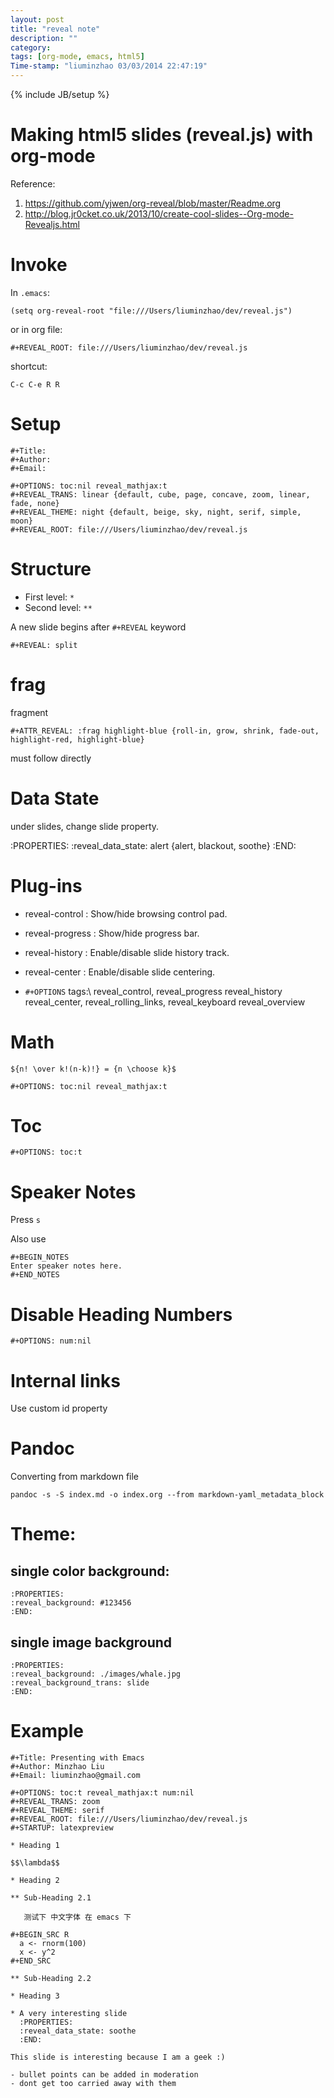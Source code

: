 ```yaml
---
layout: post
title: "reveal note"
description: ""
category:
tags: [org-mode, emacs, html5]
Time-stamp: "liuminzhao 03/03/2014 22:47:19"
---
```

{% include JB/setup %}

Making html5 slides (reveal.js) with org-mode
====

Reference:

1. <https://github.com/yjwen/org-reveal/blob/master/Readme.org>
2. <http://blog.jr0cket.co.uk/2013/10/create-cool-slides--Org-mode-Revealjs.html>

# Invoke #

In `.emacs`:

	(setq org-reveal-root "file:///Users/liuminzhao/dev/reveal.js")

or in org file:

	#+REVEAL_ROOT: file:///Users/liuminzhao/dev/reveal.js

shortcut:

	C-c C-e R R

# Setup #

	#+Title:
	#+Author:
	#+Email:

	#+OPTIONS: toc:nil reveal_mathjax:t
	#+REVEAL_TRANS: linear {default, cube, page, concave, zoom, linear, fade, none}
	#+REVEAL_THEME: night {default, beige, sky, night, serif, simple, moon}
	#+REVEAL_ROOT: file:///Users/liuminzhao/dev/reveal.js

# Structure #

- First level: `*`
- Second level: `**`

A new slide begins after `#+REVEAL` keyword

	#+REVEAL: split

# frag #

fragment

	#+ATTR_REVEAL: :frag highlight-blue {roll-in, grow, shrink, fade-out,
	highlight-red, highlight-blue}

must follow directly

# Data State #

under slides, change slide property.

   :PROPERTIES:
   :reveal_data_state: alert {alert, blackout, soothe}
   :END:

# Plug-ins #

   - reveal-control : Show/hide browsing control pad.
   - reveal-progress : Show/hide progress bar.
   - reveal-history : Enable/disable slide history track.
   - reveal-center : Enable/disable slide centering.

   - `#+OPTIONS` tags:\\
		reveal_control, reveal_progress reveal_history
		reveal_center, reveal_rolling_links, reveal_keyboard reveal_overview

# Math

	${n! \over k!(n-k)!} = {n \choose k}$

	#+OPTIONS: toc:nil reveal_mathjax:t

# Toc #

	#+OPTIONS: toc:t

# Speaker Notes #

Press `s`

Also use

	#+BEGIN_NOTES
	Enter speaker notes here.
	#+END_NOTES

# Disable Heading Numbers

	#+OPTIONS: num:nil

# Internal links

Use custom id property

# Pandoc  #

Converting from markdown file

	pandoc -s -S index.md -o index.org --from markdown-yaml_metadata_block

# Theme:

## single color background:

	:PROPERTIES:
	:reveal_background: #123456
	:END:

## single image background

	:PROPERTIES:
    :reveal_background: ./images/whale.jpg
    :reveal_background_trans: slide
    :END:

# Example #

	#+Title: Presenting with Emacs
	#+Author: Minzhao Liu
	#+Email: liuminzhao@gmail.com

	#+OPTIONS: toc:t reveal_mathjax:t num:nil
	#+REVEAL_TRANS: zoom
	#+REVEAL_THEME: serif
	#+REVEAL_ROOT: file:///Users/liuminzhao/dev/reveal.js
	#+STARTUP: latexpreview

	* Heading 1

	$$\lambda$$

	* Heading 2

	** Sub-Heading 2.1

	   测试下 中文字体 在 emacs 下

	#+BEGIN_SRC R
	  a <- rnorm(100)
	  x <- y^2
	#+END_SRC

	** Sub-Heading 2.2

	* Heading 3

	* A very interesting slide
	  :PROPERTIES:
	  :reveal_data_state: soothe
	  :END:

	This slide is interesting because I am a geek :)

	- bullet points can be added in moderation
	- dont get too carried away with them
